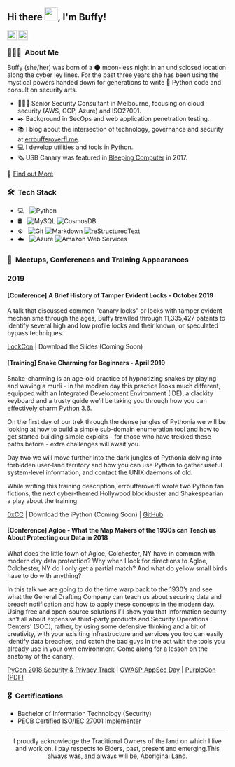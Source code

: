 ## Hi there <img src="https://raw.githubusercontent.com/iampavangandhi/iampavangandhi/master/gifs/Hi.gif" width='30'>, I'm Buffy!

<a href="https://twitter.com/errbufferoverfl">
  <img align="left" alt="Buffy's Twitter" width="22px" src="https://cdn.jsdelivr.net/npm/simple-icons@v3/icons/twitter.svg" />
</a>

<a href="https://github.com/errbufferoverfl">
  <img align="left" alt="Buffy's Github" width="22px" src="https://cdn.jsdelivr.net/npm/simple-icons@v3/icons/github.svg" />
</a>
<br>
<h3> 👩🏻‍💻 &nbsp;About Me </h3>

<img align="right" alt="" src="https://pbs.twimg.com/profile_images/1316325058499944448/mIOSbACJ_400x400.jpg" />

Buffy (she/her) was born of a 🌑 moon-less night in an undisclosed location along the cyber ley lines. For the past three years she has been using the mystical powers handed down for generations to write 🐍 Python code and consult on security arts.

* 👩🏻‍💻 Senior Security Consultant in Melbourne, focusing on cloud security (AWS, GCP, Azure) and ISO27001.
* ✒️ Background in SecOps and web application penetration testing.
* 📚 I blog about the intersection of technology, governance and security at [errbufferoverfl.me](https://errbufferoverfl.me).
* 💻 I develop utilities and tools in Python.
* 🗞 USB Canary was featured in [Bleeping Computer](https://www.bleepingcomputer.com/news/software/usb-canary-sends-an-sms-when-someone-tinkers-with-your-usb-ports/) in 2017.

🔮 [Find out More](https://errbufferoverfl.me/about/)

<h3> 🛠 &nbsp;Tech Stack</h3>

- 💻 &nbsp;
  ![Python](https://img.shields.io/badge/-Python-333333?style=flat&logo=python)
- 🛢 &nbsp;
  ![MySQL](https://img.shields.io/badge/-MySQL-333333?style=flat&logo=mysql)
  ![CosmosDB](https://img.shields.io/badge/-CosmosDB-333333?style=flat&logo=Microsoft)
- ⚙️ &nbsp;
  ![Git](https://img.shields.io/badge/-Git-333333?style=flat&logo=git)
  ![Markdown](https://img.shields.io/badge/-Markdown-333333?style=flat&logo=markdown)
  ![reStructuredText](https://img.shields.io/badge/-reStructuredText-333333?style=flat&logo=reStructuredText)
- ☁️ &nbsp;
  ![Azure](https://img.shields.io/badge/-Azure-333333?style=flat&logo=Microsoft)
  ![Amazon Web Services](https://img.shields.io/badge/-AWS-333333?style=flat&logo=Amazon)
  
<h3> 🎤 &nbsp;Meetups, Conferences and Training Appearances</h3>

### 2019

#### [Conference] A Brief History of Tamper Evident Locks - October 2019

A talk that discussed common "canary locks" or locks with tamper evident mechanisms through the ages, Buffy trawlled through 11,335,427 patents to identify several high and low profile locks and their known, or speculated bypass techniques.

[LockCon](https://toool.nl/LockCon) | Download the Slides (Coming Soon)

#### [Training] Snake Charming for Beginners - April 2019

Snake-charming is an age-old practice of hypnotizing snakes by playing and waving a murli - in the modern day this practice looks much different, equipped with an Integrated Development Environment (IDE), a clackity keyboard and a trusty guide we'll be taking you through how you can effectively charm Python 3.6.

On the first day of our trek through the dense jungles of Pythonia we will be looking at how to build a simple sub-domain enumeration tool and how to get started building simple exploits - for those who have trekked these paths before - extra challenges will await you. 

Day two we will move further into the dark jungles of Pythonia delving into forbidden user-land territory and how you can use Python to gather useful system-level information, and contact the UNIX daemons of old.

While writing this training description, errbufferoverfl wrote two Python fan fictions, the next cyber-themed Hollywood blockbuster and Shakespearian a play about the training.

[0xCC](https://www.0xcc.sh/) | Download the iPython (Coming Soon) | [GitHub](https://errbufferoverfl.github.io/snake-charming/)

#### [Conference] Agloe - What the Map Makers of the 1930s can Teach us About Protecting our Data in 2018

What does the little town of Agloe, Colchester, NY have in common with modern day data protection? Why when I look for directions to Agloe, Colchester, NY do I only get a partial match? And what do yellow small birds have to do with anything?

In this talk we are going to do the time warp back to the 1930’s and see what the General Drafting Company can teach us about securing data and breach notification and how to apply these concepts in the modern day. Using free and open-source solutions I’ll show you that information security isn’t all about expensive third-party products and Security Operations Centers’ (SOC), rather, by using some defensive thinking and a bit of creativity, with your exisiting infrastructure and services you too can easily identify data breaches, and catch the bad guys in the act with the tools you already use in your own environment. Come along for a lesson on the anatomy of the canary.

[PyCon 2018 Security & Privacy Track](https://www.youtube.com/watch?v=dA_rwYoy81U) | [OWASP AppSec Day](https://www.youtube.com/watch?v=3UE59HzWdbw) | [PurpleCon (PDF)](https://2018.purplecon.nz/archive/errbufferoverfl/agloe_what_the%20map_makers_of%20the_1930s_can%20teach_us_about%20protecting_data_in_2018.pdf)

<h3> 🎖 &nbsp;Certifications</h3>

* Bachelor of Information Technology (Security)
* PECB Certified ISO/IEC 27001 Implementer

---

<p align="center">I proudly acknowledge the Traditional Owners of the land on which I live and work on. 
I pay respects to Elders, past, present and emerging.
​This always was, and always will be, Aboriginal Land.</p>
